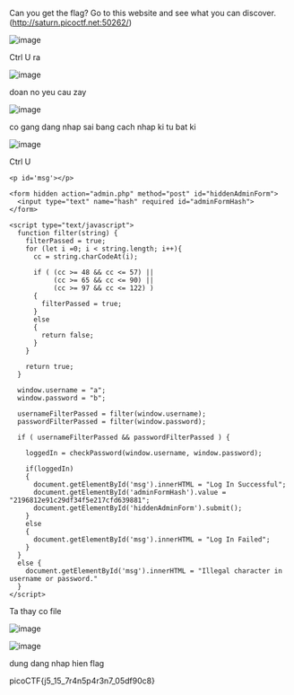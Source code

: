 Can you get the flag?
Go to this website and see what you can discover.
(http://saturn.picoctf.net:50262/)

![image](https://github.com/yeuubonn2k4/Pico/assets/161863346/2c8639d3-8e22-4477-8311-07aef4bc4015)

Ctrl U ra 

![image](https://github.com/yeuubonn2k4/Pico/assets/161863346/a96383c1-af81-470b-ac08-df68eb60df66)

doan no yeu cau zay 

![image](https://github.com/yeuubonn2k4/Pico/assets/161863346/c875fda2-6192-4a51-a095-5b31fd4367d6)

co gang dang nhap sai bang cach nhap ki tu bat ki

![image](https://github.com/yeuubonn2k4/Pico/assets/161863346/138e8022-b74a-49bb-9ecc-140fcef01c83)

Ctrl U

<!DOCTYPE html>
<html lang="en">
  <head>
    <meta charset="UTF-8">
    <meta name="viewport" content="width=device-width, initial-scale=1.0">
    <meta http-equiv="X-UA-Compatible" content="ie=edge">
    <link rel="stylesheet" href="style.css">
    <title>Login Page</title>
  </head>
  <body>
    <script src="secure.js"></script>
    
    <p id='msg'></p>
    
    <form hidden action="admin.php" method="post" id="hiddenAdminForm">
      <input type="text" name="hash" required id="adminFormHash">
    </form>
    
    <script type="text/javascript">
      function filter(string) {
        filterPassed = true;
        for (let i =0; i < string.length; i++){
          cc = string.charCodeAt(i);
          
          if ( (cc >= 48 && cc <= 57) ||
               (cc >= 65 && cc <= 90) ||
               (cc >= 97 && cc <= 122) )
          {
            filterPassed = true;     
          }
          else
          {
            return false;
          }
        }
        
        return true;
      }
    
      window.username = "a";
      window.password = "b";
      
      usernameFilterPassed = filter(window.username);
      passwordFilterPassed = filter(window.password);
      
      if ( usernameFilterPassed && passwordFilterPassed ) {
      
        loggedIn = checkPassword(window.username, window.password);
        
        if(loggedIn)
        {
          document.getElementById('msg').innerHTML = "Log In Successful";
          document.getElementById('adminFormHash').value = "2196812e91c29df34f5e217cfd639881";
          document.getElementById('hiddenAdminForm').submit();
        }
        else
        {
          document.getElementById('msg').innerHTML = "Log In Failed";
        }
      }
      else {
        document.getElementById('msg').innerHTML = "Illegal character in username or password."
      }
    </script>
    
  </body>
</html>

Ta thay co file 

![image](https://github.com/yeuubonn2k4/Pico/assets/161863346/551a882c-4192-471f-98c8-22a66d670b16)

![image](https://github.com/yeuubonn2k4/Pico/assets/161863346/30b96f25-0189-4faa-9e28-4b51032fab25)

dung dang nhap hien flag 

picoCTF{j5_15_7r4n5p4r3n7_05df90c8}
